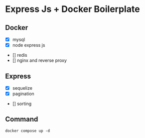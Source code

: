 # Express Js + Docker Boilerplate
## Docker
- [x] mysql
- [x] node express js
- [] redis
- [] nginx and reverse proxy

## Express
- [x] sequelize
- [x] pagination
- [] sorting

## Command
`docker compose up -d`